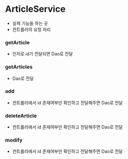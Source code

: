 # ArticleService

* 실제 기능들 하는 곳
* 컨트롤러의 요청 처리

### getArticle

* 인자로 id가 전달되면 Dao로 전달

### getArticles

* Dao로 전달

### add

* 컨트롤러에서 id 존재여부만 확인하고 전달해주면 Dao로 전달

### deleteArticle

* 컨트롤러에서 id 존재여부만 확인하고 전달해주면 Dao로 전달

### modify

* 컨트롤러에서 id 존재여부만 확인하고 전달해주면 Dao로 전달

